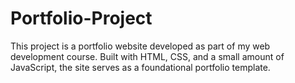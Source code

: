 # Portfolio-Project
This project is a portfolio website developed as part of my web development course. Built with HTML, CSS, and a small amount of JavaScript, the site serves as a foundational portfolio template.
